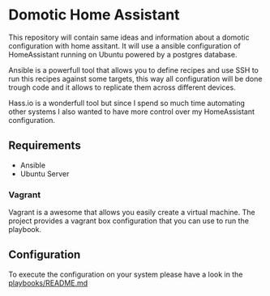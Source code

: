 # Domotic Home Assistant

This repository will contain same ideas and information about a domotic configuration with home assitant. It will use a ansible configuration of HomeAssistant running on Ubuntu powered by a postgres database.

Ansible is a powerfull tool that allows you to define recipes and use SSH to run this recipes against some targets, this way all configuration will be done trough code and it allows to replicate them across different devices.

Hass.io is a wonderfull tool but since I spend so much time automating other systems I also wanted to have more control over my HomeAssistant configuration.

## Requirements

* Ansible
* Ubuntu Server

### Vagrant

Vagrant is a awesome that allows you easily create a virtual machine. The project provides a vagrant box configuration that you can use to run the playbook.

## Configuration

To execute the configuration on your system please have a look in the [playbooks/README.md](playbooks/README.md)

